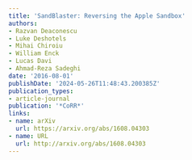 ```yaml
---
title: 'SandBlaster: Reversing the Apple Sandbox'
authors:
- Razvan Deaconescu
- Luke Deshotels
- Mihai Chiroiu
- William Enck
- Lucas Davi
- Ahmad-Reza Sadeghi
date: '2016-08-01'
publishDate: '2024-05-26T11:48:43.200385Z'
publication_types:
- article-journal
publication: '*CoRR*'
links:
- name: arXiv
  url: https://arxiv.org/abs/1608.04303
- name: URL
  url: http://arxiv.org/abs/1608.04303
---
```

